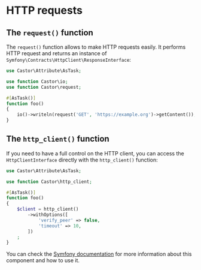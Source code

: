 # HTTP requests

## The `request()` function

The `request()` function allows to make HTTP requests easily. It performs HTTP
request and returns an instance of
`Symfony\Contracts\HttpClient\ResponseInterface`:

```php
use Castor\Attribute\AsTask;

use function Castor\io;
use function Castor\request;

#[AsTask()]
function foo()
{
    io()->writeln(request('GET', 'https://example.org')->getContent());
}
```

## The `http_client()` function

If you need to have a full control on the HTTP client, you can access the
`HttpClientInterface` directly with the `http_client()` function:

```php
use Castor\Attribute\AsTask;

use function Castor\http_client;

#[AsTask()]
function foo()
{
    $client = http_client()
        ->withOptions([
            'verify_peer' => false,
            'timeout' => 10,
        ])
    ;
}
```

You can check
the [Symfony documentation](https://symfony.com/doc/current/http_client.html)
for more information about this component and how to use it.
